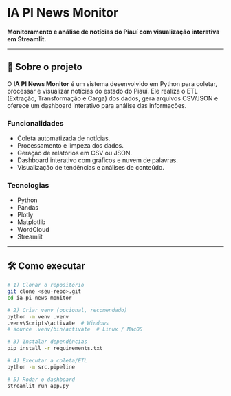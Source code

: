 # IA PI News Monitor

**Monitoramento e análise de notícias do Piauí com visualização interativa em Streamlit.**

---

## 🚀 Sobre o projeto

O **IA PI News Monitor** é um sistema desenvolvido em Python para coletar, processar e visualizar notícias do estado do Piauí. Ele realiza o ETL (Extração, Transformação e Carga) dos dados, gera arquivos CSV/JSON e oferece um dashboard interativo para análise das informações.  

### Funcionalidades

- Coleta automatizada de notícias.
- Processamento e limpeza dos dados.
- Geração de relatórios em CSV ou JSON.
- Dashboard interativo com gráficos e nuvem de palavras.
- Visualização de tendências e análises de conteúdo.

### Tecnologias

- Python
- Pandas
- Plotly
- Matplotlib
- WordCloud
- Streamlit

---

## 🛠 Como executar

```bash
# 1) Clonar o repositório
git clone <seu-repo>.git
cd ia-pi-news-monitor

# 2) Criar venv (opcional, recomendado)
python -m venv .venv
.venv\Scripts\activate  # Windows
# source .venv/bin/activate  # Linux / MacOS

# 3) Instalar dependências
pip install -r requirements.txt

# 4) Executar a coleta/ETL
python -m src.pipeline

# 5) Rodar o dashboard
streamlit run app.py
